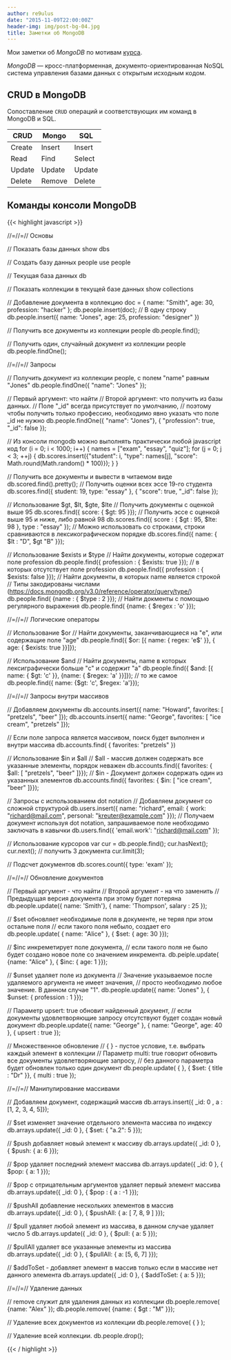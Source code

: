 ```yaml
---
author: re9ulus
date: "2015-11-09T22:00:00Z"
header-img: img/post-bg-04.jpg
title: Заметки об MongoDB
---
```


Мои заметки об *MongoDB* по  мотивам [курса](https://university.mongodb.com/courses/M101P/about).
<!--more-->

*MongoDB* — кросс-платформенная, документо-ориентированная NoSQL система управления базами данных с открытым исходным кодом.

## CRUD в MongoDB

Сопоставление `CRUD` операций и соответствующих им команд в MongoDB и SQL.

|     CRUD        |    Mongo    |        SQL      | 
|-----------------|-------------|-----------------|
|      Create     |     Insert  |      Insert     |
|      Read       |     Find    |      Select     | 
|      Update     |     Update  |      Update     |
|      Delete     |     Remove  |      Delete     |

## Команды консоли MongoDB
{{< highlight javascript >}}

//=//=// Основы

// Показать базы данных
show dbs

// Создать базу данных people
use people

// Текущая база данных
db

// Показать коллекции в текущей базе данных
show collections

// Добавление документа в коллекцию
doc = { name: "Smith", age: 30, profession: "hacker" };
db.people.insert(doc);
// В одну строку
db.people.insert({ name: "Jones", age: 25, profession: "designer" })

// Получить все документы из коллекции people
db.people.find(); 

//  Получить один, случайный документ из коллекции people
db.people.findOne();


//=//=//  Запросы

// Получить документ из коллекции people, с полем "name" равным "Jones"
db.people.findOne({ "name": "Jones" });

// Первый аргумент: что найти
// Второй аргумент: что получить из базы данных.
// Поле "_id" всегда присутствует по умолчанию,
// поэтому чтобы получить только профессию, необходимо явно указать что поле _id не нужно
db.people.findOne({ "name": "Jones"}, { "profession": true, "_id": false });

// Из консоли mongodb можно выполнять практически любой javascript код
for (i = 0; i < 1000; i++) {
    names = ["exam", "essay", "quiz"];
    for (j = 0; j < 3; ++j) {
        db.scores.insert({"student": i, 
            "type": names[j],
            "score": Math.round(Math.random() * 100)});
    }
}

// Получить все документы и вывести в читаемом виде
db.scored.find().pretty();
// Получить оценки всех эссе 19-го студента
db.scores.find({ student: 19, type: "essay" }, { "score": true, "_id": false });

// Использование $gt, $lt, $gte, $lte
// Получить документы с оценкой выше 95
db.scores.find({ score: { $gt: 95 }});
// Получить эссе с оценкой выше 95 и ниже, либо равной 98
db.scores.find({ score : { $gt : 95, $lte: 98 }, type : "essay" });
// Можно использовать со строками, строки сравниваются в лексикографическом порядке
db.scores.find({ name: { $lt : "D", $gt "B" }});

// Использование $exists и $type
// Найти документы, которые содержат поле profession
db.people.find({ profession : { $exists: true }});
// в которых отсутствует поле profession
db.people.find({ profession : { $exists: false }});
// Найти документы, в которых name является строкой
// Типы закодированы числами (https://docs.mongodb.org/v3.0/reference/operator/query/type/)
db.people.find( {name : { $type : 2 }});
// Найти докменты с помощью регулярного выражения
db.people.find( {name: { $regex : 'o' }});


//=//=// Логические операторы

// Использование $or
// Найти документы, заканчивающиеся на "e", или содержащие поле "age"
db.people.find({ $or: [{ name: { regex: 'e$' }}, { age: { $exists: true }}]});

// Использование $and
// Найти документы, name в которых лексиграфически больше "c" и содержит "a"
db.people.find({ $and: [{ name: { $gt: 'c' }}, {name: { $regex: 'a' }}]});
// то же самое
db.people.find({ name: {$gt: 'c', $regex: 'a'}});


//=//=//  Запросы внутри массивов

// Добавляем документы
db.accounts.insert({ name: "Howard", favorites: [ "pretzels", "beer" ]});
db.accounts.insert({ name: "George", favorites: [ "ice cream", "pretzels" ]});

// Если поле запроса является массивом, поиск будет выполнен и внутри массива
db.accounts.find( { favorites: "pretzels" })

// Использование $in и $all
// $all - массив должен содержать все указанные элементы, порядок неважен
db.accounts.find({ favorites: { $all: [ "pretzels", "beer" ]}});
// $in - Документ должен содержать один из указанных элементов
db.accounts.find({ favorites: { $in: [ "ice cream", "beer" ]}});

// Запросы с использованием dot notation
// Добавляем документ со сложной структурой
db.users.insert({ name: "richard", email: { work: "richard@mail.com",
    personal: "kreuter@example.com" }});
// Получаем документ используя dot notation, запрашиваемое поле необходимо заключать в кавычки
db.users.find({ 'email.work': "richard@mail.com" });

// Использование курсоров
var cur = db.people.find();
cur.hasNext();
cur.next();
// получить 3 документа
cur.limit(3);

// Подсчет документов
db.scores.count({ type: 'exam' });


//=//=// Обновление документов

// Первый аргумент - что найти
// Второй аргумент - на что заменить
// Предыдущая версия документа при этому будет потеряна
db.people.update({ name: 'Smith'}, { name: 'Thompson', salary : 25 });

// $set обновляет необходимые поля в документе, не теряя при этом остальне поля
// если такого поля небыло, создает его
db.people.update( { name: "Alice" }, { $set: { age: 30 }});

// $inc инкреметирует поле документа,
// если такого поля не было будет создано новое поле со значением инкремента.
db.peiple.update( {name: "Alice" }, { $inc: { age: 1 }});

// $unset удаляет поле из документа
// Значение указываемое после удаляемого аргумента не имеет значения,
// просто необходимо любое значение. В данном случае "1".
db.people.update({ name: "Jones" }, { $unset:  { profession : 1 }});

// Параметр upsert: true обновит найденный документ,
// если документы удовлетворяющие запросу отсутствуют будет создан новый документ
db.people.update({ name: "George" }, { name: "George", age: 40 }, { upsert : true });

// Множественное обновление
// { } - пустое условие, т.е. выбрать каждый элемент в коллекции
// Параметр multi: true говорит обновить все документы удовлетворяющие запросу,
// без данного параметра будет обновлен только один документ
db.people.update( { }, { $set: { title : "Dr" }}, { multi : true });


//=//=// Манипулирование массивами

// Добавляем документ, содержащий массив
db.arrays.insert({ _id: 0 , a : [1, 2, 3, 4, 5]});

// $set изменяет значение отдельного элемента массива по индексу
db.arrays.update({ _id: 0 }, { $set: { "a.2": 5 }});

// $push добавляет новый элемент к массиву
db.arrays.update({ _id: 0 }, { $push: { a: 6 }});

// $pop удаляет последний элемент массива
db.arrays.update({ _id: 0 }, { $pop: { a: 1 }});

// $pop с отрицательным аргументов удаляет первый элемент массива
db.arrays.update({ _id: 0 }, { $pop : { a : -1 }});

// $pushAll добавление нескольких элементов в массив
db.arrays.update({ _id: 0 }, { $pushAll: { a: [ 7, 8, 9 ] }});

// $pull удаляет любой элемент из массива, в данном случае удаляет число 5
db.arrays.update({ _id: 0 }, { $pull: { a: 5 }});

// $pullAll удаляет все указанные элементы из массива
db.arrays.update({ _id: 0 }, { $pullAll: { a: [5, 6, 7] }});

// $addToSet - добавляет элемент в массив только если в массиве нет данного элемента
db.arrays.update({ _id: 0 }, { $addToSet: { a: 5 }});


//=//=// Удаление данных

// remove служит для удаления данных из коллекции
db.poeple.remove( {name: "Alex" });
db.people.remove( {name: { $gt : "M" }});

// Удаление всех документов из коллекции
db.people.remove( { } );

// Удаление всей коллекции.
db.people.drop();

{{< / highlight >}}
